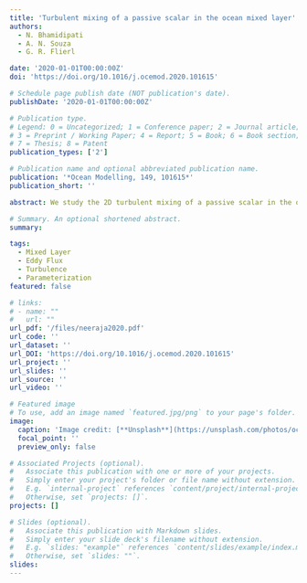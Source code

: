 ```yaml
---
title: 'Turbulent mixing of a passive scalar in the ocean mixed layer'
authors:
  - N. Bhamidipati
  - A. N. Souza
  - G. R. Flierl

date: '2020-01-01T00:00:00Z'
doi: 'https://doi.org/10.1016/j.ocemod.2020.101615'

# Schedule page publish date (NOT publication's date).
publishDate: '2020-01-01T00:00:00Z'

# Publication type.
# Legend: 0 = Uncategorized; 1 = Conference paper; 2 = Journal article;
# 3 = Preprint / Working Paper; 4 = Report; 5 = Book; 6 = Book section;
# 7 = Thesis; 8 = Patent
publication_types: ['2']

# Publication name and optional abbreviated publication name.
publication: '*Ocean Modelling, 149, 101615*'
publication_short: ''

abstract: We study the 2D turbulent mixing of a passive scalar in the ocean mixed layer. As an example, we examine a steady-state convective mixed layer in which the boundary conditions are chosen so that the system reaches a dynamical equilibrium. In this idealized case, we parameterize the horizontally and temporally averaged fluxes as a functional of the horizontally and temporally averaged property gradients. Here, ⟨w′c′⟩=−∫dz′K(z|z′)∂⟨c⟩/∂z′, where K(z|z′) is the eddy diffusivity kernel which describes the vertical transport by eddies at any vertical location z. The full kernel K(z|z′) is computed by adding passive scalars to a buoyancy-driven flow field in a 2D DNS of the ocean surface layer. This functional form of the eddy diffusivity highlights both local and non-local effects of the mixing of a passive scalar, and is based on an unapproximated representation of the idealized physics. This type of formulation can be further extended to other problems in turbulence concerning the mixing of a passive scalar to determine a parameterization based on an accurate representation of ocean physics.

# Summary. An optional shortened abstract.
summary: 

tags:
  - Mixed Layer
  - Eddy Flux
  - Turbulence
  - Parameterization
featured: false

# links:
# - name: ""
#   url: ""
url_pdf: '/files/neeraja2020.pdf'
url_code: ''
url_dataset: ''
url_DOI: 'https://doi.org/10.1016/j.ocemod.2020.101615'
url_project: ''
url_slides: ''
url_source: ''
url_video: ''

# Featured image
# To use, add an image named `featured.jpg/png` to your page's folder.
image:
  caption: 'Image credit: [**Unsplash**](https://unsplash.com/photos/ocean)'
  focal_point: ''
  preview_only: false

# Associated Projects (optional).
#   Associate this publication with one or more of your projects.
#   Simply enter your project's folder or file name without extension.
#   E.g. `internal-project` references `content/project/internal-project/index.md`.
#   Otherwise, set `projects: []`.
projects: []

# Slides (optional).
#   Associate this publication with Markdown slides.
#   Simply enter your slide deck's filename without extension.
#   E.g. `slides: "example"` references `content/slides/example/index.md`.
#   Otherwise, set `slides: ""`.
slides:
---
```

